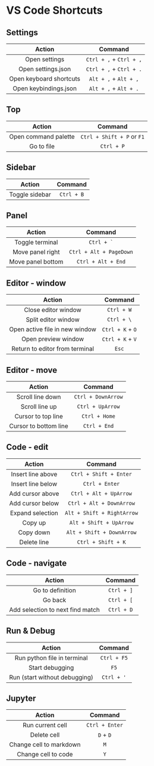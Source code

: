 VS Code Shortcuts
=================

Settings
--------
| Action | Command |
|:------:|:-------:|
| Open settings | `Ctrl + ,` + `Ctrl + ,` |
| Open settings.json | `Ctrl + ,` + `Ctrl + .` |
| Open keyboard shortcuts | `Alt + ,` + `Alt + ,` |
| Open keybindings.json | `Alt + ,` + `Alt + .` |

Top
---
| Action | Command |
|:------:|:-------:|
| Open command palette | `Ctrl + Shift + P` or `F1`|
| Go to file | `Ctrl + P` |

Sidebar
-------
| Action | Command |
|:------:|:-------:|
| Toggle sidebar | `Ctrl + B` |

Panel
------
| Action | Command |
|:------:|:-------:|
| Toggle terminal | `` Ctrl + ` `` |
| Move panel right | `Ctrl + Alt + PageDown` |
| Move panel bottom | `Ctrl + Alt + End` |

Editor - window
---------------
| Action | Command |
|:------:|:-------:|
| Close editor window | `Ctrl + W` |
| Split editor window | `Ctrl + \` |
| Open active file in new window | `Ctrl + K` + `O` |
| Open preview window | `Ctrl + K` + `V` |
| Return to editor from terminal | `Esc` |

Editor - move
-------------
| Action | Command |
|:------:|:-------:|
| Scroll line down | `Ctrl + DownArrow` |
| Scroll line up | `Ctrl + UpArrow` |
| Cursor to top line | `Ctrl + Home` |
| Cursor to bottom line | `Ctrl + End` |

Code - edit
-----------
| Action | Command |
|:------:|:-------:|
| Insert line above | `Ctrl + Shift + Enter` |
| Insert line below | `Ctrl + Enter` |
| Add cursor above | `Ctrl + Alt + UpArrow` |
| Add cursor below | `Ctrl + Alt + DownArrow` |
| Expand selection | `Alt + Shift + RightArrow` |
| Copy up | `Alt + Shift + UpArrow` |
| Copy down | `Alt + Shift + DownArrow` |
| Delete line | `Ctrl + Shift + K` |

Code - navigate
---------------
| Action | Command |
|:------:|:-------:|
| Go to definition | `Ctrl + ]` |
| Go back | `Ctrl + [` |
| Add selection to next find match | `Ctrl + D` |

Run & Debug
-----
| Action | Command |
|:------:|:-------:|
| Run python file in terminal | `Ctrl + F5` |
| Start debugging | `F5` |
| Run (start without debugging) | `Ctrl + '` |

Jupyter
-------
| Action | Command |
|:------:|:-------:|
| Run current cell | `Ctrl + Enter` |
| Delete cell | `D` + `D` |
| Change cell to markdown | `M` |
| Change cell to code | `Y` |
